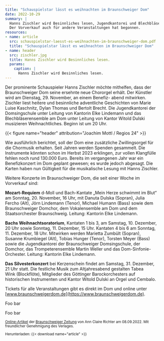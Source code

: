```yaml
---
title: "Schauspielstar lässt es weihnachten im Braunschweiger Dom"
date: 2022-10-29
summary: |
  Hanns Zischler wird Besinnliches lesen, Jugendkantorei und Blechbläserensemble musizieren.
  Der Vorverkauf auch für andere Veranstaltungen hat begonnen.
resources:
- name: article
  src: schauspielstar-laesst-es-weihnachten-im-braunschweiger-dom.pdf
  title: "Schauspielstar lässt es weihnachten im Braunschweiger Dom"
- name: header
  src: zischler.jpg
  title: Hanns Zischler wird Besinnliches lesen.
  params:
    caption: |
      Hanns Zischler wird Besinnliches lesen.
---
```


Der prominente Schauspieler Hanns Zischler möchte mithelfen, dass der Braunschweiger Dom seine ersehnte neue Chororgel erhält. Der Künstler wird am Dienstag, 29.&nbsp;November, an einem Benefiz-
abend mitwirken. Zischler liest heitere und besinnliche adventliche Geschichten von Marie Luise Kaschnitz, Dylan Thomas und Bertolt Brecht. Die Jugendkantorei der Domsingschule unter Leitung von Kantorin Elke Lindemann und das Blechbläserensemble am Dom unter Leitung von Kantor Witold Dulski musizieren Weihnachtliches. Beginn ist um 20&nbsp;Uhr.

{{< figure name="header" attribution="Joachim Mottl / Regios 24" >}}

Wie ausführlich berichtet, soll der Dom eine zusätzliche Zwillingsorgel für die Chormusik erhalten. Seit Jahren werden Spenden gesammelt. Die Instrumente könnten schon im Herbst&nbsp;2023 erklingen, zur vollen Klangfülle fehlen noch rund 130.000&nbsp;Euro. Bereits im vergangenen Jahr war ein Benefizkonzert im Dom geplant gewesen; es wurde jedoch abgesagt. Die Karten haben nun Gültigkeit für die musikalische Lesung mit Hanns Zischler.

Weitere Konzerte im Braunschweiger Dom, die seit einer Woche im Vorverkauf sind:

**Mozart-Requiem** d-Moll und Bach-Kantate „Mein Herze schwimmt im Blut“ am Sonntag, 20.&nbsp;November, 16&nbsp;Uhr, mit Danuta Dulska&nbsp;(Sopran), Julia Fercho&nbsp;(Alt), Jörn Lindemann&nbsp;(Tenor), Michael Humann&nbsp;(Bass) sowie dem Braunschweiger Domchor, dem Vokalensemble am Dom und dem Staatsorchester Braunschweig. Leitung: Kantorin Elke Lindemann.

**Bachs Weihnachtsoratorium**, Kantaten&nbsp;1 bis&nbsp;3, am Samstag, 10.&nbsp;Dezember, 20&nbsp;Uhr sowie Sonntag, 11.&nbsp;Dezember, 15&nbsp;Uhr. Kantaten&nbsp;4 bis&nbsp;6 am Sonntag, 11.&nbsp;Dezember, 18&nbsp;Uhr. Mitwirken werden Marietta Zumbült&nbsp;(Sopran), Susanne Krumbiegel&nbsp;(Alt), Tobias Hunger&nbsp;(Tenor), Torsten Meyer&nbsp;(Bass) sowie die Jugendkantorei der Braunschweiger Domsingschule, der Domchor, das Trompeterensemble Martin Weller und das Dom-Sinfonie-Orchester. Leitung: Kantorin Elke Lindemann.

**Das Silvesterkonzert** bei Kerzenschein findet am Samstag, 31.&nbsp;Dezember, 21&nbsp;Uhr statt. Die festliche Musik zum Altjahresabend gestalten Tabea Wink&nbsp;(Blockflöte), Mitglieder des Göttinger Barockorchesters auf historischen Instrumenten und Kantor Witold Dulski an Orgel und Cembalo.

Tickets für alle Veranstaltungen gibt es direkt im Dom und online unter [www.braunschweigerdom.de](https://www.braunschweigerdom.de).


Foo bar

Foo bar

<small>

[Online-Artikel](https://braunschweiger-zeitung.de/article236379805.html) der [Braunschweiger Zeitung](https://braunschweiger-zeitung.de) von Ann Claire Richter am 08.09.2022.
Mit freundlicher Genehmigung des Verlages.

Herunterladen: {{< download name="article" >}}

</small>
